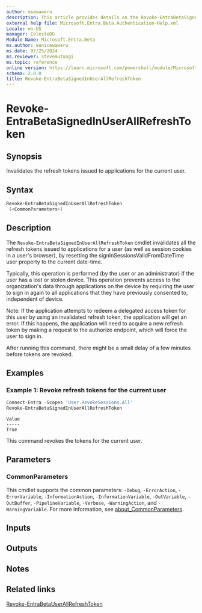 ```yaml
---
author: msewaweru
description: This article provides details on the Revoke-EntraBetaSignedInUserAllRefreshToken command.
external help file: Microsoft.Entra.Beta.Authentication-Help.xml
Locale: en-US
manager: CelesteDG
Module Name: Microsoft.Entra.Beta
ms.author: eunicewaweru
ms.date: 07/25/2024
ms.reviewer: stevemutungi
ms.topic: reference
online version: https://learn.microsoft.com/powershell/module/Microsoft.Entra.Beta/Revoke-EntraBetaSignedInUserAllRefreshToken
schema: 2.0.0
title: Revoke-EntraBetaSignedInUserAllRefreshToken
---
```


# Revoke-EntraBetaSignedInUserAllRefreshToken

## Synopsis

Invalidates the refresh tokens issued to applications for the current user.

## Syntax

```powershell
Revoke-EntraBetaSignedInUserAllRefreshToken
 [<CommonParameters>]
```

## Description

The `Revoke-EntraBetaSignedInUserAllRefreshToken` cmdlet invalidates all the refresh tokens issued to applications for a user (as well as session cookies in a user's browser), by resetting the signInSessionsValidFromDateTime user property to the current date-time.

Typically, this operation is performed (by the user or an administrator) if the user has a lost or stolen device. This operation prevents access to the organization's data through applications on the device by requiring the user to sign in again to all applications that they have previously consented to, independent of device.

Note: If the application attempts to redeem a delegated access token for this user by using an invalidated refresh token, the application will get an error. If this happens, the application will need to acquire a new refresh token by making a request to the authorize endpoint, which will force the user to sign in.

After running this command, there might be a small delay of a few minutes before tokens are revoked.

## Examples

### Example 1: Revoke refresh tokens for the current user

```powershell
Connect-Entra -Scopes 'User.RevokeSessions.All'
Revoke-EntraBetaSignedInUserAllRefreshToken
```

```Output
Value
-----
True
```

This command revokes the tokens for the current user.

## Parameters

### CommonParameters

This cmdlet supports the common parameters: `-Debug`, `-ErrorAction`, `-ErrorVariable`, `-InformationAction`, `-InformationVariable`, `-OutVariable`, `-OutBuffer`, `-PipelineVariable`, `-Verbose`, `-WarningAction`, and `-WarningVariable`. For more information, see [about_CommonParameters](https://go.microsoft.com/fwlink/?LinkID=113216).

## Inputs

## Outputs

## Notes

## Related links

[Revoke-EntraBetaUserAllRefreshToken](Revoke-EntraBetaUserAllRefreshToken.md)
